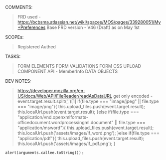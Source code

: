 COMMENTS:
> FRD used - https://bcbsma.atlassian.net/wiki/spaces/MOS/pages/339280051/My+Preferences
> Base FRD version - V46 (Draft) as on May 1st

SCOPEs:
> Registered
> Authed



TASKS:
> FORM ELEMENTS
> FORM VALIDATIONS
> FORM CSS
> UPLOAD COMPONENT
> API - MemberInfo
> DATA OBJECTS

DEV NOTES:
> https://developer.mozilla.org/en-US/docs/Web/API/FileReader/readAsDataURL
> get only encoded - event.target.result.split(',')[1]
> if(file.type === "image/jpeg" ||
    file.type === "image/png"){
      this.upload_files.push(event.target.result);
      this.localUrl.push(event.target.result);
  }else if(file.type === "application/vnd.openxmlformats-officedocument.wordprocessingml.document" ||
    file.type === "application/msword"){
      this.upload_files.push(event.target.result);
      this.localUrl.push('assets/images/if_word.png');
  }else if(file.type === "application/pdf"){
      this.upload_files.push(event.target.result);
      this.localUrl.push('assets/images/if_pdf.png');
  }


    alert(arguments.callee.toString());